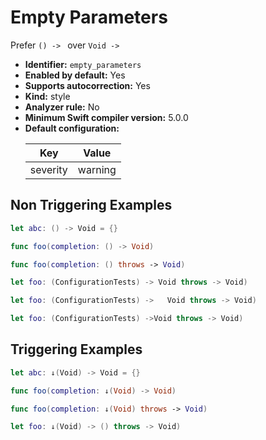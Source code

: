 # Empty Parameters

Prefer `() -> ` over `Void -> `

* **Identifier:** `empty_parameters`
* **Enabled by default:** Yes
* **Supports autocorrection:** Yes
* **Kind:** style
* **Analyzer rule:** No
* **Minimum Swift compiler version:** 5.0.0
* **Default configuration:**
  <table>
  <thead>
  <tr><th>Key</th><th>Value</th></tr>
  </thead>
  <tbody>
  <tr>
  <td>
  severity
  </td>
  <td>
  warning
  </td>
  </tr>
  </tbody>
  </table>

## Non Triggering Examples

```swift
let abc: () -> Void = {}
```

```swift
func foo(completion: () -> Void)
```

```swift
func foo(completion: () throws -> Void)
```

```swift
let foo: (ConfigurationTests) -> Void throws -> Void)
```

```swift
let foo: (ConfigurationTests) ->   Void throws -> Void)
```

```swift
let foo: (ConfigurationTests) ->Void throws -> Void)
```

## Triggering Examples

```swift
let abc: ↓(Void) -> Void = {}
```

```swift
func foo(completion: ↓(Void) -> Void)
```

```swift
func foo(completion: ↓(Void) throws -> Void)
```

```swift
let foo: ↓(Void) -> () throws -> Void)
```